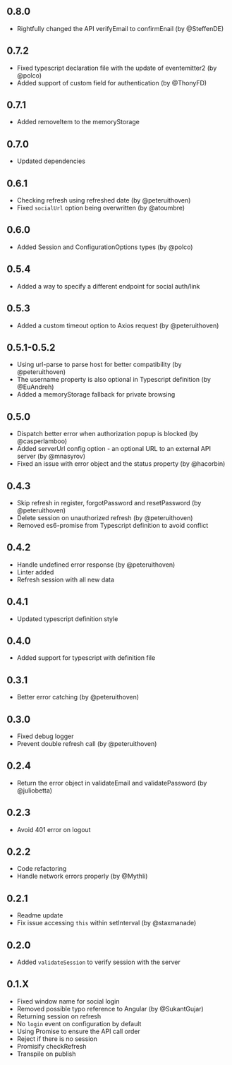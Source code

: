 ## 0.8.0
- Rightfully changed the API verifyEmail to confirmEnail (by @SteffenDE)

## 0.7.2
- Fixed typescript declaration file with the update of eventemitter2 (by @polco)
- Added support of custom field for authentication (by @ThonyFD)

## 0.7.1
- Added removeItem to the memoryStorage

## 0.7.0
- Updated dependencies

## 0.6.1
- Checking refresh using refreshed date (by @peteruithoven)
- Fixed `socialUrl` option being overwritten (by @atoumbre)

## 0.6.0
- Added Session and ConfigurationOptions types (by @polco)

## 0.5.4
- Added a way to specify a different endpoint for social auth/link

## 0.5.3
- Added a custom timeout option to Axios request (by @peteruithoven)

## 0.5.1-0.5.2
- Using url-parse to parse host for better compatibility (by @peteruithoven)
- The username property is also optional in Typescript definition (by @EuAndreh)
- Added a memoryStorage fallback for private browsing

## 0.5.0
- Dispatch better error when authorization popup is blocked (by @casperlamboo)
- Added serverUrl config option - an optional URL to an external API server (by @mnasyrov)
- Fixed an issue with error object and the status property (by @hacorbin)

## 0.4.3
- Skip refresh in register, forgotPassword and resetPassword (by @peteruithoven)
- Delete session on unauthorized refresh (by @peteruithoven)
- Removed es6-promise from Typescript definition to avoid conflict

## 0.4.2
- Handle undefined error response (by @peteruithoven)
- Linter added
- Refresh session with all new data

## 0.4.1
- Updated typescript definition style

## 0.4.0
- Added support for typescript with definition file

## 0.3.1
- Better error catching (by @peteruithoven)

## 0.3.0
- Fixed debug logger
- Prevent double refresh call (by @peteruithoven)

## 0.2.4
- Return the error object in validateEmail and validatePassword (by @juliobetta)


## 0.2.3
- Avoid 401 error on logout

## 0.2.2
- Code refactoring
- Handle network errors properly (by @Mythli)

## 0.2.1
- Readme update
- Fix issue accessing `this` within setInterval (by @staxmanade)

## 0.2.0
- Added `validateSession` to verify session with the server

## 0.1.X
- Fixed window name for social login
- Removed possible typo reference to Angular (by @SukantGujar)
- Returning session on refresh
- No `login` event on configuration by default
- Using Promise to ensure the API call order
- Reject if there is no session
- Promisify checkRefresh
- Transpile on publish
